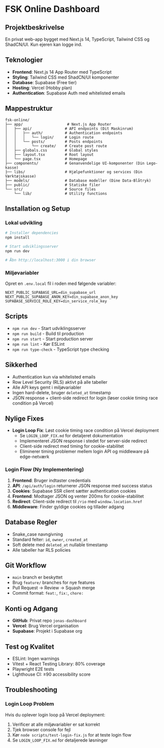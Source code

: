 # FSK Online Dashboard

## Projektbeskrivelse
En privat web-app bygget med Next.js 14, TypeScript, Tailwind CSS og ShadCN/UI. Kun ejeren kan logge ind.

## Teknologier
- **Frontend**: Next.js 14 App Router med TypeScript
- **Styling**: Tailwind CSS med ShadCN/UI komponenter
- **Database**: Supabase (Free tier)
- **Hosting**: Vercel (Hobby plan)
- **Authentication**: Supabase Auth med whitelisted emails

## Mappestruktur

```
fsk-online/
├── app/                    # Next.js App Router
│   ├── api/               # API endpoints (Dit Maskinrum)
│   │   ├── auth/          # Authentication endpoints
│   │   │   └── login/     # Login route
│   │   └── posts/         # Posts endpoints
│   │       └── create/    # Create post route
│   ├── globals.css        # Global styles
│   ├── layout.tsx         # Root layout
│   └── page.tsx           # Homepage
├── components/            # Genanvendelige UI-komponenter (Din Lego-kasse)
├── libs/                  # Hjælpefunktioner og services (Din Værktøjskasse)
├── models/                # Database modeller (Dine Data-Blåtryk)
├── public/                # Statiske filer
└── src/                   # Source files
    └── lib/               # Utility functions
```

## Installation og Setup

### Lokal udvikling
```bash
# Installer dependencies
npm install

# Start udviklingsserver
npm run dev

# Åbn http://localhost:3000 i din browser
```

### Miljøvariabler
Opret en `.env.local` fil i roden med følgende variabler:
```env
NEXT_PUBLIC_SUPABASE_URL=din_supabase_url
NEXT_PUBLIC_SUPABASE_ANON_KEY=din_supabase_anon_key
SUPABASE_SERVICE_ROLE_KEY=din_service_role_key
```

## Scripts
- `npm run dev` - Start udviklingsserver
- `npm run build` - Build til production
- `npm run start` - Start production server
- `npm run lint` - Kør ESLint
- `npm run type-check` - TypeScript type checking

## Sikkerhed
- Authentication kun via whitelisted emails
- Row Level Security (RLS) aktivt på alle tabeller
- Alle API keys gemt i miljøvariabler
- Ingen hard-delete, bruger `deleted_at` timestamp
- JSON response + client-side redirect for login (løser cookie timing race condition på Vercel)

## Nylige Fixes
- **Login Loop Fix**: Løst cookie timing race condition på Vercel deployment
  - Se `LOGIN_LOOP_FIX.md` for detaljeret dokumentation
  - Implementeret JSON response i stedet for server-side redirect
  - Client-side redirect med timing for cookie-stabilitet
  - Eliminerer timing problemer mellem login API og middleware på edge-netværk

### Login Flow (Ny Implementering)
1. **Frontend**: Bruger indtaster credentials
2. **API**: `/api/auth/login` returnerer JSON response med success status
3. **Cookies**: Supabase SSR client sætter authentication cookies
4. **Frontend**: Modtager JSON og venter 200ms for cookie-stabilitet
5. **Redirect**: Client-side redirect til `/rio` med `window.location.href`
6. **Middleware**: Finder gyldige cookies og tillader adgang

## Database Regler
- Snake_case navngivning
- Standard felter: `id`, `owner`, `created_at`
- Soft delete med `deleted_at` nullable timestamp
- Alle tabeller har RLS policies

## Git Workflow
- `main` branch er beskyttet
- Brug `feature/` branches for nye features
- Pull Request → Review → Squash merge
- Commit format: `feat:`, `fix:`, `chore:`

## Konti og Adgang
- **GitHub**: Privat repo `jonas-dashboard`
- **Vercel**: Brug Vercel organisation
- **Supabase**: Projekt i Supabase org

## Test og Kvalitet
- ESLint: Ingen warnings
- Vitest + React Testing Library: 80% coverage
- Playwright E2E tests
- Lighthouse CI: ≥90 accessibility score

## Troubleshooting

### Login Loop Problem
Hvis du oplever login loop på Vercel deployment:
1. Verificer at alle miljøvariabler er sat korrekt
2. Tjek browser console for fejl
3. Kør `node scripts/test-login-fix.js` for at teste login flow
4. Se `LOGIN_LOOP_FIX.md` for detaljerede løsninger
